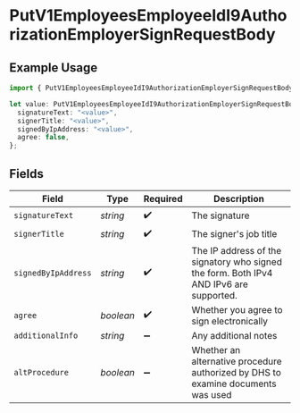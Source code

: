 # PutV1EmployeesEmployeeIdI9AuthorizationEmployerSignRequestBody

## Example Usage

```typescript
import { PutV1EmployeesEmployeeIdI9AuthorizationEmployerSignRequestBody } from "@gusto/embedded-api/models/operations";

let value: PutV1EmployeesEmployeeIdI9AuthorizationEmployerSignRequestBody = {
  signatureText: "<value>",
  signerTitle: "<value>",
  signedByIpAddress: "<value>",
  agree: false,
};
```

## Fields

| Field                                                                                  | Type                                                                                   | Required                                                                               | Description                                                                            |
| -------------------------------------------------------------------------------------- | -------------------------------------------------------------------------------------- | -------------------------------------------------------------------------------------- | -------------------------------------------------------------------------------------- |
| `signatureText`                                                                        | *string*                                                                               | :heavy_check_mark:                                                                     | The signature                                                                          |
| `signerTitle`                                                                          | *string*                                                                               | :heavy_check_mark:                                                                     | The signer's job title                                                                 |
| `signedByIpAddress`                                                                    | *string*                                                                               | :heavy_check_mark:                                                                     | The IP address of the signatory who signed the form. Both IPv4 AND IPv6 are supported. |
| `agree`                                                                                | *boolean*                                                                              | :heavy_check_mark:                                                                     | Whether you agree to sign electronically                                               |
| `additionalInfo`                                                                       | *string*                                                                               | :heavy_minus_sign:                                                                     | Any additional notes                                                                   |
| `altProcedure`                                                                         | *boolean*                                                                              | :heavy_minus_sign:                                                                     | Whether an alternative procedure authorized by DHS to examine documents was used       |